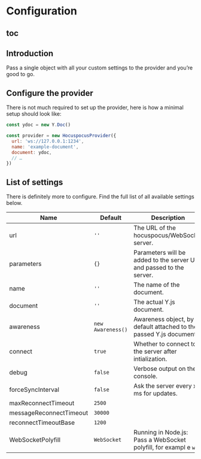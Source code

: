 # Configuration

## toc

## Introduction
Pass a single object with all your custom settings to the provider and you’re good to go.

## Configure the provider
There is not much required to set up the provider, here is how a minimal setup should look like:

```js
const ydoc = new Y.Doc()

const provider = new HocuspocusProvider({
  url: 'ws://127.0.0.1:1234',
  name: 'example-document',
  document: ydoc,
  // …
})
```

## List of settings
There is definitely more to configure. Find the full list of all available settings below.

| Name                    | Default           | Description                                                          |
| ----------------------- | ----------------- | -------------------------------------------------------------------- |
| url                     | `''`              | The URL of the hocuspocus/WebSocket server.                          |
| parameters              | `{}`              | Parameters will be added to the server URL and passed to the server. |
| name                    | `''`              | The name of the document.                                            |
| document                | `''`              | The actual Y.js document.                                            |
| awareness               | `new Awareness()` | Awareness object, by default attached to the passed Y.js document.   |
| connect                 | `true`            | Whether to connect to the server after intialization.                |
| debug                   | `false`           | Verbose output on the console.                                       |
| forceSyncInterval       | `false`           | Ask the server every x ms for updates.                               |
| maxReconnectTimeout     | `2500`            |                                                                      |
| messageReconnectTimeout | `30000`           |                                                                      |
| reconnectTimeoutBase    | `1200`            |                                                                      |
| WebSocketPolyfill       | `WebSocket`       | Running in Node.js: Pass a WebSocket polyfill, for exampl e `ws`.    |
